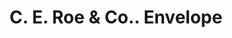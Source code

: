 ---
doi: 10.7916/D8349XCV
date_other: unknown
date_other_textual: unknown
form: printed ephemera
genre:
- Envelopes
name:
- C. E. Roe & Co.
object_in_context_url: https://biggert.cul.columbia.edu/items/view/ave_biggert_00166
subject_hierarchical_geographic:
- Chicago, Illinois, United States
subject_name:
- C. E. Roe & Co.
title: C. E. Roe & Co.. Envelope
sort_title: C. E. Roe & Co.. Envelope
call_number: ave_biggert_00166
coordinates:
- 41.83694444444445,-87.68472222222222
pid: ave_biggert_00166
identifiers: ave_biggert_00166
thumbnail: https://derivativo-3.library.columbia.edu/iiif/2/ldpd:345104/full/!256,256/0/native.jpg
permalink: /biggert/ave_biggert_00166/
layout: iiif-image-page
---